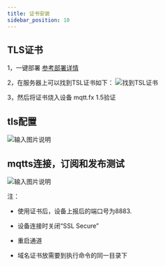 ```yaml
---
title: 证书安装
sidebar_position: 10
---
```


## TLS证书
1，一键部署
[参考部署详情](https://doc.dgiotcloud.cn/docs/product_doc/docs/deployment_details/index)

2，在服务器上可以找到TSL证书如下：
![找到TSL证书](http://dgiot-1253666439.cos.ap-shanghai-fsi.myqcloud.com/dgiot_web/image_deployment/certificate1.png)

3，然后将证书烧入设备
mqtt.fx 1.5验证
## tls配置
![输入图片说明](http://dgiot-1253666439.cos.ap-shanghai-fsi.myqcloud.com/dgiot_web/image_deployment/certificate2.png)
## mqtts连接，订阅和发布测试
![输入图片说明](http://dgiot-1253666439.cos.ap-shanghai-fsi.myqcloud.com/dgiot_web/image_deployment/certificate3.png)


注：
+ 使用证书后，设备上报后的端口号为8883.
+ 设备连接时关闭“SSL Secure”

+ 重启通道
+ 域名证书放需要到执行命令的同一目录下
